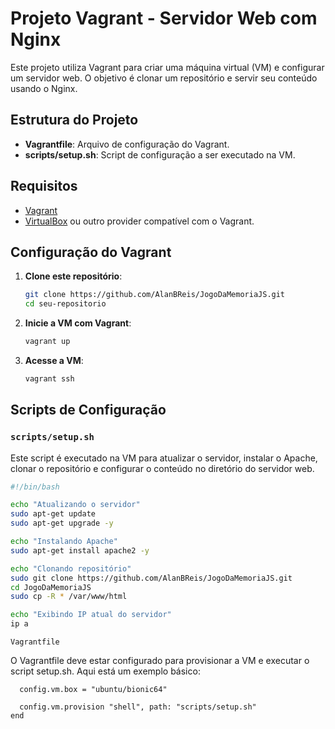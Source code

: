# Projeto Vagrant - Servidor Web com Nginx

Este projeto utiliza Vagrant para criar uma máquina virtual (VM) e configurar um servidor web. O objetivo é clonar um repositório e servir seu conteúdo usando o Nginx.

## Estrutura do Projeto

- **Vagrantfile**: Arquivo de configuração do Vagrant.
- **scripts/setup.sh**: Script de configuração a ser executado na VM.

## Requisitos

- [Vagrant](https://www.vagrantup.com/)
- [VirtualBox](https://www.virtualbox.org/) ou outro provider compatível com o Vagrant.

## Configuração do Vagrant

1. **Clone este repositório**:

    ```bash
    git clone https://github.com/AlanBReis/JogoDaMemoriaJS.git
    cd seu-repositorio
    ```

2. **Inicie a VM com Vagrant**:

    ```bash
    vagrant up
    ```

3. **Acesse a VM**:

    ```bash
    vagrant ssh
    ```

## Scripts de Configuração

### `scripts/setup.sh`

Este script é executado na VM para atualizar o servidor, instalar o Apache, clonar o repositório e configurar o conteúdo no diretório do servidor web.

```bash
#!/bin/bash

echo "Atualizando o servidor"
sudo apt-get update
sudo apt-get upgrade -y

echo "Instalando Apache"
sudo apt-get install apache2 -y

echo "Clonando repositório"
sudo git clone https://github.com/AlanBReis/JogoDaMemoriaJS.git
cd JogoDaMemoriaJS
sudo cp -R * /var/www/html

echo "Exibindo IP atual do servidor"
ip a
```

`Vagrantfile`

O Vagrantfile deve estar configurado para provisionar a VM e executar o script setup.sh. Aqui está um exemplo básico:

```Vagrant.configure("2") do |config|
  config.vm.box = "ubuntu/bionic64"

  config.vm.provision "shell", path: "scripts/setup.sh"
end
